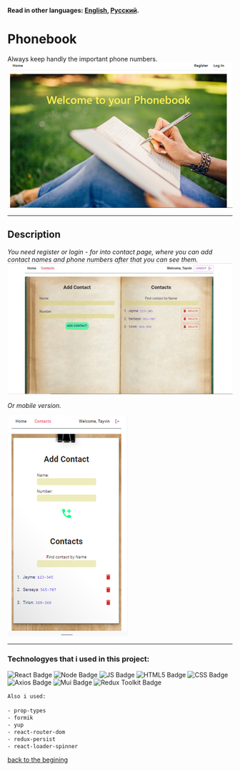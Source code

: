 **Read in other languages: [English](README.md), 
[Русский](README.ru.md).**

<a id='suda'></a>

# Phonebook

Always keep handly the important phone numbers.
![screen test HOME](./src/images/pho1.png)

___
## Description

_You need register or login - for into contact page, where you can add contact names and phone numbers after that you can see them._ 
![screen test Contacts](./src/images/pho3.png)


_Or mobile version._

![screen test Contacts-mob](./src/images/pho4.png)

___
### Technologyes that i used in this project:
 ![React Badge](https://img.shields.io/badge/react-%2300CED1?style=for-the-badge&logo=react&logoColor=%2300CED1&labelColor=%23E0FFFF) ![Node Badge](https://img.shields.io/badge/node-%23228B22?style=for-the-badge&logo=nodedotjs&logoColor=006400&labelColor=%2390EE90) ![JS Badge](https://img.shields.io/badge/javascript-%23FFD700?style=for-the-badge&logo=javascript&logoColor=%23FF8C00&labelColor=%23fff255) ![HTML5 Badge](https://img.shields.io/badge/html5-%23E34F26?style=for-the-badge&logo=html5&logoColor=E34F26&labelColor=%23FFDAB9) ![CSS Badge](https://img.shields.io/badge/css3-%231572B6?style=for-the-badge&logo=css3&logoColor=1572B6&labelColor=%23E0FFFF) ![Axios Badge](https://img.shields.io/badge/axios-%239400D3?style=for-the-badge&logo=axios&logoColor=9400D3&labelColor=%23DDA0DD) ![Mui Badge](https://img.shields.io/badge/mui-%23007FFF?style=for-the-badge&logo=mui&logoColor=%23007FFF&labelColor=%2387CEEB) ![Redux Toolkit Badge](https://img.shields.io/badge/reduxToolkit-%23764ABC?style=for-the-badge&logo=redux&logoColor=%23764ABC&labelColor=D8BFD8)



```
Also i used:

- prop-types
- formik
- yup
- react-router-dom
- redux-persist
- react-loader-spinner

```



[back to the begining](#suda)